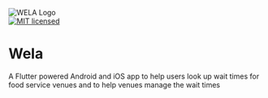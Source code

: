 ![WELA Logo](https://drive.google.com/open?id=1QOdbm6zyt-2VVo0bIFeWnLc1zm7TOiX7)</br>
[![MIT licensed](https://img.shields.io/badge/license-MIT-blue.svg)](./LICENSE.md)

# Wela
A Flutter powered Android and iOS app to help users look up wait times for food service venues and to help venues manage the wait times
